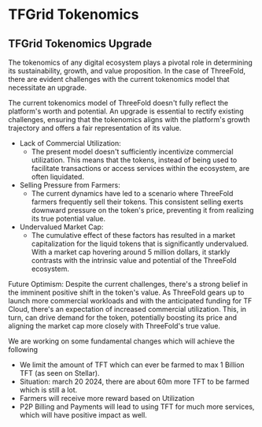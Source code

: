 
# TFGrid Tokenomics 


## TFGrid Tokenomics Upgrade

The tokenomics of any digital ecosystem plays a pivotal role in determining its sustainability, growth, and value proposition. In the case of ThreeFold, there are evident challenges with the current tokenomics model that necessitate an upgrade.

The current tokenomics model of ThreeFold doesn't fully reflect the platform's worth and potential. An upgrade is essential to rectify existing challenges, ensuring that the tokenomics aligns with the platform's growth trajectory and offers a fair representation of its value.

* Lack of Commercial Utilization: 
    * The present model doesn't sufficiently incentivize commercial utilization. This means that the tokens, instead of being used to facilitate transactions or access services within the ecosystem, are often liquidated.
* Selling Pressure from Farmers: 
    * The current dynamics have led to a scenario where ThreeFold farmers frequently sell their tokens. This consistent selling exerts downward pressure on the token's price, preventing it from realizing its true potential value.
* Undervalued Market Cap: 
    * The cumulative effect of these factors has resulted in a market capitalization for the liquid tokens that is significantly undervalued. With a market cap hovering around 5 million dollars, it starkly contrasts with the intrinsic value and potential of the ThreeFold ecosystem.

Future Optimism: Despite the current challenges, there's a strong belief in the imminent positive shift in the token's value. As ThreeFold gears up to launch more commercial workloads and with the anticipated funding for TF Cloud, there's an expectation of increased commercial utilization. This, in turn, can drive demand for the token, potentially boosting its price and aligning the market cap more closely with ThreeFold's true value.

We are working on some fundamental changes which will achieve the following

- We limit the amount of TFT which can ever be farmed to max 1 Billion TFT (as seen on Stellar).
- Situation: march 20 2024, there are about 60m more TFT to be farmed which is still a lot.
- Farmers will receive more reward based on Utilization
- P2P Billing and Payments will lead to using TFT for much more services, which will have positive impact as well.




